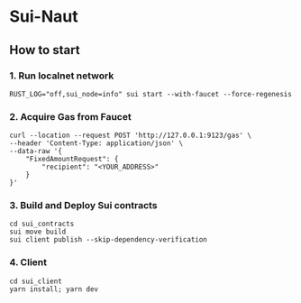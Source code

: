 # Sui-Naut

## How to start

### 1. Run localnet network

```
RUST_LOG="off,sui_node=info" sui start --with-faucet --force-regenesis
```

### 2. Acquire Gas from Faucet

```
curl --location --request POST 'http://127.0.0.1:9123/gas' \
--header 'Content-Type: application/json' \
--data-raw '{
    "FixedAmountRequest": {
        "recipient": "<YOUR_ADDRESS>"
    }
}'

```

### 3. Build and Deploy Sui contracts

```
cd sui_contracts
sui move build
sui client publish --skip-dependency-verification
```

### 4. Client

```
cd sui_client
yarn install; yarn dev
```
